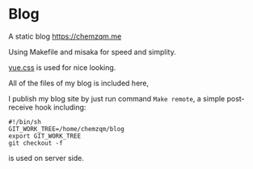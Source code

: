 # Blog

A static blog https://chemzqm.me

Using Makefile and misaka for speed and simplity.

[yue.css](https://github.com/lepture/yue.css) is used for nice looking.

All of the files of my blog is included here,

I publish my blog site by just run command `Make remote`, a simple post-receive
hook including:

```
#!/bin/sh
GIT_WORK_TREE=/home/chemzqm/blog
export GIT_WORK_TREE
git checkout -f
```

is used on server side.
